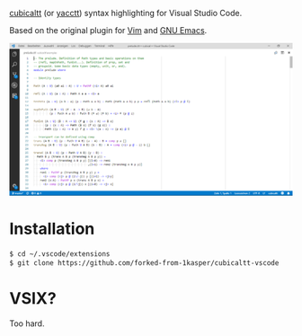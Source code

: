 [cubicaltt](https://github.com/mortberg/cubicaltt) (or [yacctt](https://github.com/mortberg/yacctt)) syntax highlighting for Visual Studio Code.

Based on the original plugin for [Vim](https://github.com/mortberg/cubicaltt/blob/master/cubicaltt.vim) and [GNU Emacs](https://github.com/mortberg/cubicaltt/blob/master/cubicaltt.el).

![Screenshot](screenshot.png)

# Installation

```
$ cd ~/.vscode/extensions
$ git clone https://github.com/forked-from-1kasper/cubicaltt-vscode
```

# VSIX?
Too hard.

